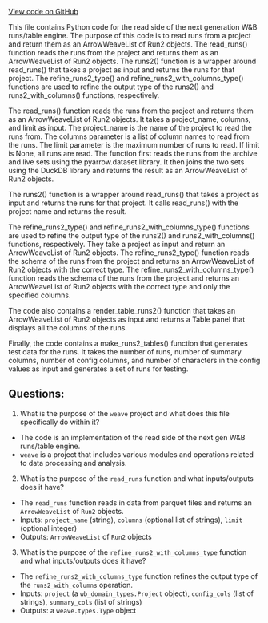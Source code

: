 [View code on GitHub](https://github.com/wandb/weave/weave/ops_domain/runs2.py)

This file contains Python code for the read side of the next generation W&B runs/table engine. The purpose of this code is to read runs from a project and return them as an ArrowWeaveList of Run2 objects. The read_runs() function reads the runs from the project and returns them as an ArrowWeaveList of Run2 objects. The runs2() function is a wrapper around read_runs() that takes a project as input and returns the runs for that project. The refine_runs2_type() and refine_runs2_with_columns_type() functions are used to refine the output type of the runs2() and runs2_with_columns() functions, respectively.

The read_runs() function reads the runs from the project and returns them as an ArrowWeaveList of Run2 objects. It takes a project_name, columns, and limit as input. The project_name is the name of the project to read the runs from. The columns parameter is a list of column names to read from the runs. The limit parameter is the maximum number of runs to read. If limit is None, all runs are read. The function first reads the runs from the archive and live sets using the pyarrow.dataset library. It then joins the two sets using the DuckDB library and returns the result as an ArrowWeaveList of Run2 objects.

The runs2() function is a wrapper around read_runs() that takes a project as input and returns the runs for that project. It calls read_runs() with the project name and returns the result.

The refine_runs2_type() and refine_runs2_with_columns_type() functions are used to refine the output type of the runs2() and runs2_with_columns() functions, respectively. They take a project as input and return an ArrowWeaveList of Run2 objects. The refine_runs2_type() function reads the schema of the runs from the project and returns an ArrowWeaveList of Run2 objects with the correct type. The refine_runs2_with_columns_type() function reads the schema of the runs from the project and returns an ArrowWeaveList of Run2 objects with the correct type and only the specified columns.

The code also contains a render_table_runs2() function that takes an ArrowWeaveList of Run2 objects as input and returns a Table panel that displays all the columns of the runs.

Finally, the code contains a make_runs2_tables() function that generates test data for the runs. It takes the number of runs, number of summary columns, number of config columns, and number of characters in the config values as input and generates a set of runs for testing.
## Questions: 
 1. What is the purpose of the `weave` project and what does this file specifically do within it?
- The code is an implementation of the read side of the next gen W&B runs/table engine.
- `weave` is a project that includes various modules and operations related to data processing and analysis.

2. What is the purpose of the `read_runs` function and what inputs/outputs does it have?
- The `read_runs` function reads in data from parquet files and returns an `ArrowWeaveList` of `Run2` objects.
- Inputs: `project_name` (string), `columns` (optional list of strings), `limit` (optional integer)
- Outputs: `ArrowWeaveList` of `Run2` objects

3. What is the purpose of the `refine_runs2_with_columns_type` function and what inputs/outputs does it have?
- The `refine_runs2_with_columns_type` function refines the output type of the `runs2_with_columns` operation.
- Inputs: `project` (a `wb_domain_types.Project` object), `config_cols` (list of strings), `summary_cols` (list of strings)
- Outputs: a `weave.types.Type` object